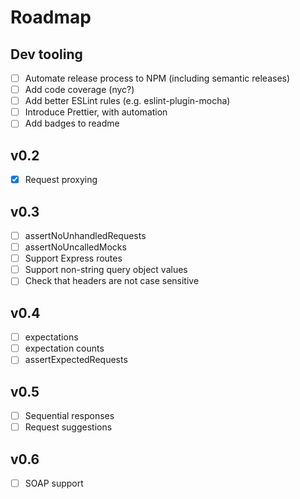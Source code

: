 # Roadmap

## Dev tooling

- [ ] Automate release process to NPM (including semantic releases)
- [ ] Add code coverage (nyc?)
- [ ] Add better ESLint rules (e.g. eslint-plugin-mocha)
- [ ] Introduce Prettier, with automation
- [ ] Add badges to readme

## v0.2
- [x] Request proxying

## v0.3

- [ ] assertNoUnhandledRequests
- [ ] assertNoUncalledMocks
- [ ] Support Express routes
- [ ] Support non-string query object values
- [ ] Check that headers are not case sensitive

## v0.4

- [ ] expectations
- [ ] expectation counts
- [ ] assertExpectedRequests

## v0.5

- [ ] Sequential responses
- [ ] Request suggestions

## v0.6

- [ ] SOAP support
